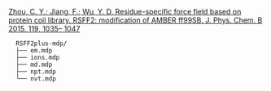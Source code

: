 [Zhou, C. Y.; Jiang, F.; Wu, Y. D. Residue-specific force field based on protein coil library. RSFF2: modification of AMBER ff99SB. J. Phys. Chem. B 2015, 119, 1035– 1047](https://pubs.acs.org/doi/10.1021/jp5064676)
```
  RSFF2plus-mdp/
  ├── em.mdp
  ├── ions.mdp
  ├── md.mdp
  ├── npt.mdp
  └── nvt.mdp
```

